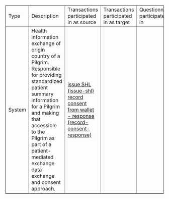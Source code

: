 <table border="1" class="dataframe table table-striped table-bordered">
  <thead class="header">
    <td>Type</td>
    <td>Description</td>
    <td>Transactions participated in as source</td>
    <td>Transactions participated in as target</td>
    <td>Questionnaire participated in</td>
  </thead>
  <tbody>
    <tr>
      <td>System</td>
      <td>Health information exchange of origin country of a Pilgrim.  Responsible for providing standardized patient summary information for a Pilgrim and making that accessible to the Pilgrim as part of a patient-mediated exchange data exchange and consent approach.</td>
      <td><a href="transaction-issue-shl.html">issue SHL (issue-shl)</a>
      <a href="transaction-record-consent-response.html">record consent from wallet - response (record-consent-response)</a>
      </td>
      <td></td>
    </tr>
  </tbody>
</table>

